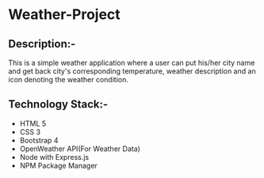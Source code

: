 # Weather-Project

## Description:-

This is a simple weather application where a user can put his/her city name and get back city's corresponding temperature, weather description and an icon denoting the weather condition. 

## Technology Stack:-

* HTML 5
* CSS 3
* Bootstrap 4
* OpenWeather API(For Weather Data) 
* Node with Express.js
* NPM Package Manager
